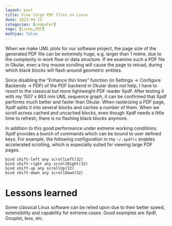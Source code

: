 ```yaml
---
layout: post
title: View large PDF files on Linux
date: 2023-04-13
categories: [computer]
tags: [Linux,PDF]
mathjax: false
---
```


When we make UML plots for our software project, the page size of the generated PDF file can be extremely huge, e.g. larger than 1 metre, due to the complexity in work flow or data structure. If we examine such a PDF file in Okular, even a tiny mouse scrolling will cause the page to reload, during which black blocks will flash around geometric entities.

Since disabling the &ldquo;Enhance thin lines&rdquo; function (in Settings → Configure Backends → PDF) of the PDF backend in Okular does not help, I have to resort to the classical but more lightweight PDF reader Xpdf. After testing it with my 1507 x 963 mm UML sequence graph, it can be confirmed that Xpdf performs much better and faster than Okular. When rasterizing a PDF page, Xpdf splits it into several blocks and caches a number of them. When we scroll across cached and uncached blocks, even though Xpdf needs a little time to refresh, there is no flashing black blocks anymore.

In addition to this good performance under extreme working conditions, Xpdf provides a bunch of commands which can be bound to user defined keys. For example, the following configuration in my `~/.xpdfrc` enables accelerated scrolling, which is especially suited for viewing large PDF pages.

```text
bind shift-left any scrollLeft(32)
bind shift-right any scrollRight(32)
bind shift-up any scrollUp(32)
bind shift-down any scrollDown(32)
```

# Lessons learned

Some classical Linux software can be relied upon due to their better speed, extensibility and capability for extreme cases. Good examples are Xpdf, Gnuplot, less, etc.
